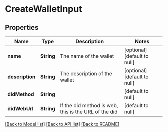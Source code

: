 # CreateWalletInput

## Properties

| Name            | Type       | Description                                          | Notes                        |
| --------------- | ---------- | ---------------------------------------------------- | ---------------------------- |
| **name**        | **String** | The name of the wallet                               | [optional] [default to null] |
| **description** | **String** | The description of the wallet                        | [optional] [default to null] |
| **didMethod**   | **String** |                                                      | [default to null]            |
| **didWebUrl**   | **String** | If the did method is web, this is the URL of the did | [default to null]            |

[[Back to Model list]](../README.md#documentation-for-models) [[Back to API list]](../README.md#documentation-for-api-endpoints) [[Back to README]](../README.md)
